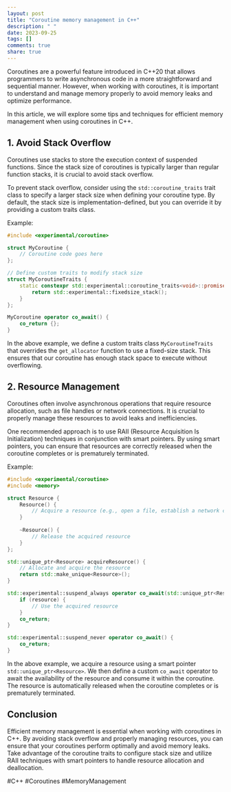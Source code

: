 ```yaml
---
layout: post
title: "Coroutine memory management in C++"
description: " "
date: 2023-09-25
tags: []
comments: true
share: true
---
```


Coroutines are a powerful feature introduced in C++20 that allows programmers to write asynchronous code in a more straightforward and sequential manner. However, when working with coroutines, it is important to understand and manage memory properly to avoid memory leaks and optimize performance. 

In this article, we will explore some tips and techniques for efficient memory management when using coroutines in C++.

## 1. Avoid Stack Overflow

Coroutines use stacks to store the execution context of suspended functions. Since the stack size of coroutines is typically larger than regular function stacks, it is crucial to avoid stack overflow.

To prevent stack overflow, consider using the `std::coroutine_traits` trait class to specify a larger stack size when defining your coroutine type. By default, the stack size is implementation-defined, but you can override it by providing a custom traits class.

Example:
```cpp
#include <experimental/coroutine>

struct MyCoroutine {
    // Coroutine code goes here
};

// Define custom traits to modify stack size
struct MyCoroutineTraits {
    static constexpr std::experimental::coroutine_traits<void>::promise_type::allocator_type get_allocator() {
        return std::experimental::fixedsize_stack();
    }
};

MyCoroutine operator co_await() {
    co_return {};
}
```
In the above example, we define a custom traits class `MyCoroutineTraits` that overrides the `get_allocator` function to use a fixed-size stack. This ensures that our coroutine has enough stack space to execute without overflowing.

## 2. Resource Management

Coroutines often involve asynchronous operations that require resource allocation, such as file handles or network connections. It is crucial to properly manage these resources to avoid leaks and inefficiencies.

One recommended approach is to use RAII (Resource Acquisition Is Initialization) techniques in conjunction with smart pointers. By using smart pointers, you can ensure that resources are correctly released when the coroutine completes or is prematurely terminated.

Example:
```cpp
#include <experimental/coroutine>
#include <memory>

struct Resource {
    Resource() {
        // Acquire a resource (e.g., open a file, establish a network connection)
    }
    
    ~Resource() {
        // Release the acquired resource
    }
};

std::unique_ptr<Resource> acquireResource() {
    // Allocate and acquire the resource
    return std::make_unique<Resource>();
}

std::experimental::suspend_always operator co_await(std::unique_ptr<Resource>& resource) {
    if (resource) {
        // Use the acquired resource
    }
    co_return;
}

std::experimental::suspend_never operator co_await() {
    co_return;
}
```
In the above example, we acquire a resource using a smart pointer `std::unique_ptr<Resource>`. We then define a custom `co_await` operator to await the availability of the resource and consume it within the coroutine. The resource is automatically released when the coroutine completes or is prematurely terminated.

## Conclusion

Efficient memory management is essential when working with coroutines in C++. By avoiding stack overflow and properly managing resources, you can ensure that your coroutines perform optimally and avoid memory leaks. Take advantage of the coroutine traits to configure stack size and utilize RAII techniques with smart pointers to handle resource allocation and deallocation.

#C++ #Coroutines #MemoryManagement
